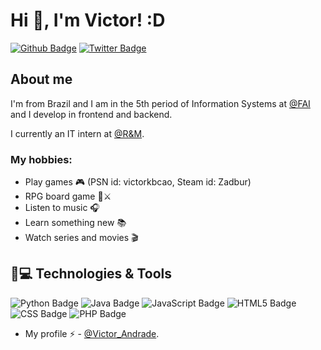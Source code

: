 # Hi 🖖, I'm Victor! :D

[![Github Badge](https://img.shields.io/badge/-Github-000?style=flat-square&logo=Github&logoColor=white&link=https://github.com/Victor-M-Andrade)](https://github.com/Victor-M-Andrade)
[![Twitter Badge](https://img.shields.io/badge/-Twitter-1ca0f1?style=flat-square&labelColor=1ca0f1&logo=twitter&logoColor=white&link=https://twitter.com/fagnerpsantos)](https://twitter.com/fagnerpsantos)

## About me
I'm from Brazil and I am in the 5th period of Information Systems at [@FAI](https://www.fai-mg.br/portal/) and I develop in frontend and backend.

I currently an IT intern at [@R&M](https://www.rdm.com/).


### My hobbies:
- Play games 🎮 (PSN id: victorkbcao, Steam id: Zadbur)
- RPG board game 🎲⚔
- Listen to music 🎧
- Learn something new 📚
- Watch series and movies 🎬

## 🚀💻 Technologies & Tools

![Python Badge](https://img.shields.io/badge/Python-3776AB?style=for-the-badge&logo=python&logoColor=white)
![Java Badge](https://img.shields.io/badge/Java-ED8B00?style=for-the-badge&logo=java&logoColor=white)
![JavaScript Badge](	https://img.shields.io/badge/JavaScript-F7DF1E?style=for-the-badge&logo=javascript&logoColor=black)
![HTML5 Badge](https://img.shields.io/badge/HTML5-E34F26?style=for-the-badge&logo=html5&logoColor=white)
![CSS Badge](https://img.shields.io/badge/CSS-239120?&style=for-the-badge&logo=css3&logoColor=white)
![PHP Badge](https://img.shields.io/badge/PHP-777BB4?style=for-the-badge&logo=php&logoColor=white)

- My profile ⚡ - [@Victor_Andrade](https://victor-m-andrade.github.io/).


<!--
**Victor-M-Andrade/Victor-M-Andrade** is a ✨ _special_ ✨ repository because its `README.md` (this file) appears on your GitHub profile.

Here are some ideas to get you started:

- 🔭 I’m currently working on ...
- 🌱 I’m currently learning ...
- 👯 I’m looking to collaborate on ...
- 🤔 I’m looking for help with ...
- 💬 Ask me about ...
- 📫 How to reach me: ...
- 😄 Pronouns: ...
- ⚡ Fun fact: ...
-->
